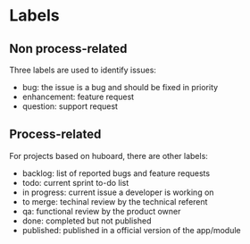 # Labels

## Non process-related

Three labels are used to identify issues:

* bug: the issue is a bug and should be fixed in priority
* enhancement: feature request
* question: support request

## Process-related

For projects based on huboard, there are other labels:

* backlog: list of reported bugs and feature requests
* todo: current sprint to-do list
* in progress: current issue a developer is working on
* to merge: techinal review by the technical referent
* qa: functional review by the product owner
* done: completed but not published
* published: published in a official version of the app/module
